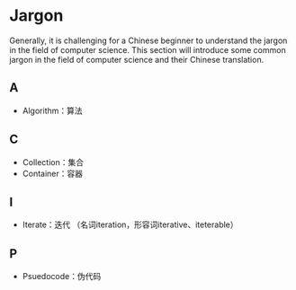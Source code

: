 # Jargon
Generally, it is challenging for a Chinese beginner to understand the jargon in the field of computer science. This section will introduce some common jargon in the field of computer science and their Chinese translation.

## A
- Algorithm：算法

## C
- Collection：集合
- Container：容器

## I
- Iterate：迭代 （名词iteration，形容词iterative、iteterable）

## P
- Psuedocode：伪代码
